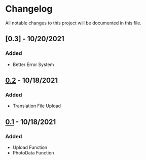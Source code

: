 # Changelog
All notable changes to this project will be documented in this file.

## [0.3] - 10/20/2021
### Added
- Better Error System

## [0.2] - 10/18/2021
### Added
- Translation File Upload

## [0.1] - 10/18/2021
### Added
- Upload Function
- PhotoData Function

[0.1]: https://github.com/subtosharki/fileglass.js/releases/tag/0.1
[0.2]: https://github.com/subtosharki/fileglass.js/releases/tag/0.2